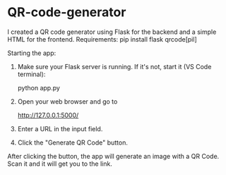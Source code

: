 # QR-code-generator

I created a QR code generator using Flask for the backend and a simple HTML for the frontend.
Requirements: pip install flask qrcode[pil] 


Starting the app:

1. Make sure your Flask server is running. If it's not, start it (VS Code terminal):

   python app.py

2. Open your web browser and go to

   http://127.0.0.1:5000/

3. Enter a URL in the input field.

4. Click the "Generate QR Code" button.

After clicking the button, the app will generate an image with a QR Code. Scan it and it will get you to the link.
